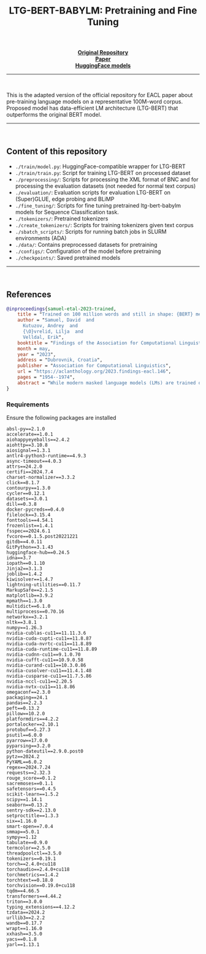 <h2 align="center"><b><h3>LTG-BERT-BABYLM: Pretraining and Fine Tuning</h3></b></h2><br>

<p align="center">
  <a href="https://github.com/ltgoslo/ltg-bert/tree/main"><b>Original Repository</b></a><br>
  <a href="https://arxiv.org/abs/2303.09859"><b>Paper</b></a><br>
  <a href="https://huggingface.co/ltg/bnc-bert-span"><b>HuggingFace models</b></a>
</p>

<!--
<p align="center">
  <img src="img/overall.png" alt="Illustration of our model." width="720"/>  
</p>
-->
_______

<br>

This is the adapted version of the official repository for EACL paper about pre-training language models on a representative 100M-word corpus. Proposed model has data-efficient LM architecture (LTG-BERT) that outperforms the original BERT model.

_______

<br>

## Content of this repository

- `./train/model.py`: HuggingFace-compatible wrapper for LTG-BERT
- `./train/train.py`: Script for training LTG-BERT on processed dataset
- `./preprocessing/`: Scripts for processing the XML format of BNC and for processing the evaluation datasets (not needed for normal text corpus)
- `./evaluation/`: Evaluation scripts for evaluation LTG-BERT on (Super)GLUE, edge probing and BLiMP
- `./fine_tuning/`: Scripts for fine tuning pretrained ltg-bert-babylm models for Sequence Classification task.
- `./tokenizers/`: Pretrained tokenizers
- `./create_tokenizers/`: Scripts for training tokenizers given text corpus
- `./sbatch_scripts/`: Scripts for running batch jobs in SLURM environments (ADA)
- `./data/`: Contains preprocessed datasets for pretraining
- `./configs/`: Configuration of the model before pretraining
- `./checkpoints/`: Saved pretrained models

_______

<br>

## References
```bibtex
@inproceedings{samuel-etal-2023-trained,
    title = "Trained on 100 million words and still in shape: {BERT} meets {B}ritish {N}ational {C}orpus",
    author = "Samuel, David  and
      Kutuzov, Andrey  and
      {\O}vrelid, Lilja  and
      Velldal, Erik",
    booktitle = "Findings of the Association for Computational Linguistics: EACL 2023",
    month = may,
    year = "2023",
    address = "Dubrovnik, Croatia",
    publisher = "Association for Computational Linguistics",
    url = "https://aclanthology.org/2023.findings-eacl.146",
    pages = "1954--1974",
    abstract = "While modern masked language models (LMs) are trained on ever larger corpora, we here explore the effects of down-scaling training to a modestly-sized but representative, well-balanced, and publicly available English text source {--} the British National Corpus. We show that pre-training on this carefully curated corpus can reach better performance than the original BERT model. We argue that this type of corpora has great potential as a language modeling benchmark. To showcase this potential, we present fair, reproducible and data-efficient comparative studies of LMs, in which we evaluate several training objectives and model architectures and replicate previous empirical results in a systematic way. We propose an optimized LM architecture called LTG-BERT.",
}
```

### Requirements
Ensure the following packages are installed
```
absl-py==2.1.0
accelerate==1.0.1
aiohappyeyeballs==2.4.2
aiohttp==3.10.8
aiosignal==1.3.1
antlr4-python3-runtime==4.9.3
async-timeout==4.0.3
attrs==24.2.0
certifi==2024.7.4
charset-normalizer==3.3.2
click==8.1.7
contourpy==1.3.0
cycler==0.12.1
datasets==3.0.1
dill==0.3.8
docker-pycreds==0.4.0
filelock==3.15.4
fonttools==4.54.1
frozenlist==1.4.1
fsspec==2024.6.1
fvcore==0.1.5.post20221221
gitdb==4.0.11
GitPython==3.1.43
huggingface-hub==0.24.5
idna==3.7
iopath==0.1.10
Jinja2==3.1.3
joblib==1.4.2
kiwisolver==1.4.7
lightning-utilities==0.11.7
MarkupSafe==2.1.5
matplotlib==3.9.2
mpmath==1.3.0
multidict==6.1.0
multiprocess==0.70.16
networkx==3.2.1
nltk==3.8.1
numpy==1.26.3
nvidia-cublas-cu11==11.11.3.6
nvidia-cuda-cupti-cu11==11.8.87
nvidia-cuda-nvrtc-cu11==11.8.89
nvidia-cuda-runtime-cu11==11.8.89
nvidia-cudnn-cu11==9.1.0.70
nvidia-cufft-cu11==10.9.0.58
nvidia-curand-cu11==10.3.0.86
nvidia-cusolver-cu11==11.4.1.48
nvidia-cusparse-cu11==11.7.5.86
nvidia-nccl-cu11==2.20.5
nvidia-nvtx-cu11==11.8.86
omegaconf==2.3.0
packaging==24.1
pandas==2.2.3
peft==0.13.2
pillow==10.2.0
platformdirs==4.2.2
portalocker==2.10.1
protobuf==5.27.3
psutil==6.0.0
pyarrow==17.0.0
pyparsing==3.2.0
python-dateutil==2.9.0.post0
pytz==2024.2
PyYAML==6.0.2
regex==2024.7.24
requests==2.32.3
rouge_score==0.1.2
sacremoses==0.1.1
safetensors==0.4.5
scikit-learn==1.5.2
scipy==1.14.1
seaborn==0.13.2
sentry-sdk==2.13.0
setproctitle==1.3.3
six==1.16.0
smart-open==7.0.4
smmap==5.0.1
sympy==1.12
tabulate==0.9.0
termcolor==2.5.0
threadpoolctl==3.5.0
tokenizers==0.19.1
torch==2.4.0+cu118
torchaudio==2.4.0+cu118
torchmetrics==1.4.2
torchtext==0.18.0
torchvision==0.19.0+cu118
tqdm==4.66.5
transformers==4.44.2
triton==3.0.0
typing_extensions==4.12.2
tzdata==2024.2
urllib3==2.2.2
wandb==0.17.7
wrapt==1.16.0
xxhash==3.5.0
yacs==0.1.8
yarl==1.13.1
```